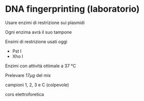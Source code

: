 # DNA fingerprinting (laboratorio)

Usare enzimi di restrizione sui plasmidi

Ogni enzima avrà il suo tampone

Ensimi di restrizione usati oggi

- Pst I
- Xho I

Enzimi con attività ottimale a 37 °C

Prelevare $17\mu g$ del mix

campioni 
1, 2, 3   e C (colpevole)

cors elettroforetica
<!--stackedit_data:
eyJoaXN0b3J5IjpbLTE0MTU5MjM2MDcsNzA5MTQyMzk2XX0=
-->